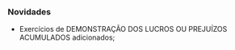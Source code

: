 <html>
<meta name="viewport" content="width=device-width, initial-scale=1">
<link rel="stylesheet" href="https://www.w3schools.com/w3css/4/w3.css">
<body class="w3-container w3-auto">

<div class="w3-panel w3-pale-blue w3-border">
  <h3>Novidades</h3>
<ul>
  <li>Exercícios de DEMONSTRAÇÃO DOS LUCROS OU PREJUÍZOS ACUMULADOS adicionados; </li>
</ul>
</div>

</body>
</html>
